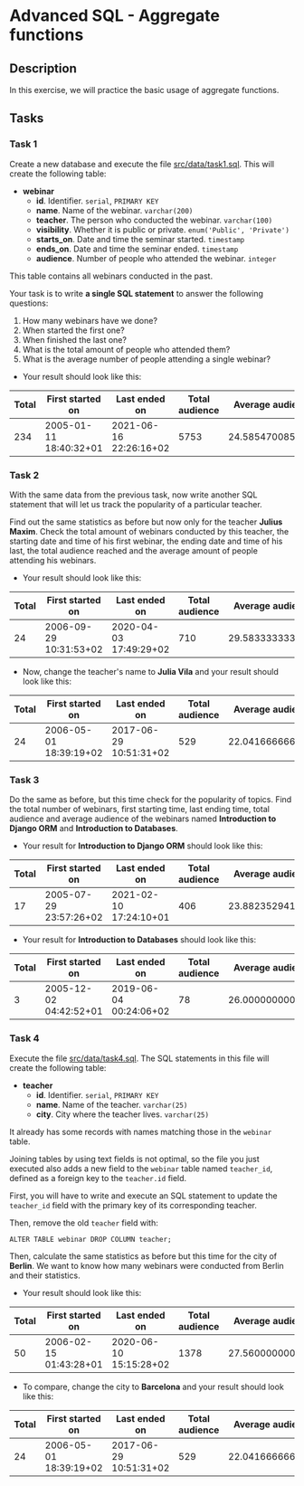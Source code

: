 # Advanced SQL - Aggregate functions

## Description

In this exercise, we will practice the basic usage of aggregate functions.

##

## Tasks

###

### Task 1

Create a new database and execute the file [src/data/task1.sql](src/data/task1.sql). This will create the following table:

- **webinar**
    - **id**. Identifier. `serial`, `PRIMARY KEY`
    - **name**. Name of the webinar. `varchar(200)`
    - **teacher**. The person who conducted the webinar. `varchar(100)`
    - **visibility**. Whether it is public or private. `enum('Public', 'Private')`
    - **starts_on**. Date and time the seminar started. `timestamp`
    - **ends_on**. Date and time the seminar ended. `timestamp`
    - **audience**. Number of people who attended the webinar. `integer`

This table contains all webinars conducted in the past.

Your task is to write **a single SQL statement** to answer the following questions:

1. How many webinars have we done?
1. When started the first one?
2. When finished the last one?
3. What is the total amount of people who attended them?
1. What is the average number of people attending a single webinar?

- Your result should look like this:

| Total | First started on       | Last ended on          | Total audience | Average audience |
|-------|------------------------|------------------------|----------------|------------------|
| 234   | 2005-01-11 18:40:32+01 | 2021-06-16 22:26:16+02 | 5753           | 24.5854700854701 |

### Task 2

With the same data from the previous task, now write another SQL statement that will let us track the popularity of a particular teacher.

Find out the same statistics as before but now only for the teacher **Julius Maxim**. Check the total amount of webinars conducted by this teacher, the starting date and time of his first webinar, the ending date and time of his last, the total audience reached and the average amount of people attending his webinars.

- Your result should look like this:

| Total | First started on       | Last ended on          | Total audience | Average audience |
|-------|------------------------|------------------------|----------------|------------------|
| 24    | 2006-09-29 10:31:53+02 | 2020-04-03 17:49:29+02 | 710            | 29.5833333333333 |

- Now, change the teacher's name to **Julia Vila** and your result should look like this:

| Total | First started on       | Last ended on          | Total audience | Average audience |
|-------|------------------------|------------------------|----------------|------------------|
| 24    | 2006-05-01 18:39:19+02 | 2017-06-29 10:51:31+02 | 529            | 22.0416666666667 |

### Task 3

Do the same as before, but this time check for the popularity of topics. Find the total number of webinars, first starting time, last ending time, total audience and average audience of the webinars named **Introduction to Django ORM** and **Introduction to Databases**.

- Your result for **Introduction to Django ORM** should look like this:

| Total | First started on       | Last ended on          | Total audience | Average audience |
|-------|------------------------|------------------------|----------------|------------------|
| 17    | 2005-07-29 23:57:26+02 | 2021-02-10 17:24:10+01 | 406            | 23.8823529411765 |

- Your result for **Introduction to Databases** should look like this:

| Total | First started on       | Last ended on          | Total audience | Average audience |
|-------|------------------------|------------------------|----------------|------------------|
| 3     | 2005-12-02 04:42:52+01 | 2019-06-04 00:24:06+02 | 78             | 26.0000000000000 |

### Task 4

Execute the file [src/data/task4.sql](src/data/task4.sql). The SQL statements in this file will create the following table:

- **teacher**
    - **id**. Identifier. `serial`, `PRIMARY KEY`
    - **name**. Name of the teacher. `varchar(25)`
    - **city**. City where the teacher lives. `varchar(25)`

It already has some records with names matching those in the `webinar` table.

Joining tables by using text fields is not optimal, so the file you just executed also adds a new field to the `webinar` table named `teacher_id`, defined as a foreign key to the `teacher.id` field.

First, you will have to write and execute an SQL statement to update the `teacher_id` field with the primary key of its corresponding teacher.

Then, remove the old `teacher` field with:

```
ALTER TABLE webinar DROP COLUMN teacher;
```

Then, calculate the same statistics as before but this time for the city of **Berlin**. We want to know how many webinars were conducted from Berlin and their statistics.

- Your result should look like this:

| Total | First started on       | Last ended on          | Total audience | Average audience |
|-------|------------------------|------------------------|----------------|------------------|
| 50    | 2006-02-15 01:43:28+01 | 2020-06-10 15:15:28+02 | 1378           | 27.5600000000000 |

- To compare, change the city to **Barcelona** and your result should look like this:

| Total | First started on       | Last ended on          | Total audience | Average audience |
|-------|------------------------|------------------------|----------------|------------------|
| 24    | 2006-05-01 18:39:19+02 | 2017-06-29 10:51:31+02 | 529            | 22.0416666666667 |
